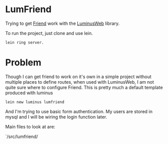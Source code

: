 # LumFriend

Trying to get [Friend](https://github.com/cemerick/friend) work with the [LuminusWeb](luminusweb.net) library.


To run the project, just clone and use lein.

    lein ring server.


# Problem

Though I can get friend to work on it's own in a simple project without multiple places to define routes, when used with LuminusWeb, I am not quite sure where to configure Friend.
This is pretty much a default template produced with luminus

    lein new luminus lumfriend

And I'm trying to use basic form authentication. My users are stored in mysql and I will be wiring the login function later.

Main files to look at are: 

`/src/lumfriend/